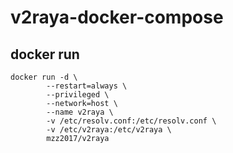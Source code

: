 # v2raya-docker-compose

## docker run
```
docker run -d \
        --restart=always \
        --privileged \
        --network=host \
        --name v2raya \
        -v /etc/resolv.conf:/etc/resolv.conf \
        -v /etc/v2raya:/etc/v2raya \
        mzz2017/v2raya
```
